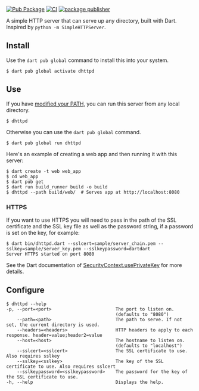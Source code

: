 [![Pub Package](https://img.shields.io/pub/v/dhttpd.svg)](https://pub.dev/packages/dhttpd)
[![CI](https://github.com/kevmoo/dhttpd/actions/workflows/ci.yml/badge.svg?branch=master)](https://github.com/kevmoo/dhttpd/actions/workflows/ci.yml)
[![package publisher](https://img.shields.io/pub/publisher/dhttpd.svg)](https://pub.dev/packages/dhttpd/publisher)

A simple HTTP server that can serve up any directory, built with Dart.
Inspired by `python -m SimpleHTTPServer`.

## Install

Use the `dart pub global` command to install this into your system.

```console
$ dart pub global activate dhttpd
```

## Use

If you have [modified your PATH][path], you can run this server from any
local directory.

```console
$ dhttpd
```

Otherwise you can use the `dart pub global` command.

```console
$ dart pub global run dhttpd
```

Here's an example of creating a web app
and then running it with this server:

```console
$ dart create -t web web_app
$ cd web_app
$ dart pub get
$ dart run build_runner build -o build
$ dhttpd --path build/web/  # Serves app at http://localhost:8080
```

### HTTPS

If you want to use HTTPS you will need to pass in the path of the SSL certificate and the SSL key file as well as the password string, if a password is set on the key, for example:

```
$ dart bin/dhttpd.dart --sslcert=sample/server_chain.pem --sslkey=sample/server_key.pem --sslkeypassword=dartdart
Server HTTPS started on port 8080
```

See the Dart documentation of [SecurityContext.usePrivateKey](https://api.dart.dev/stable/3.3.3/dart-io/SecurityContext/usePrivateKeyBytes.html) for more details.

## Configure

```console
$ dhttpd --help
-p, --port=<port>                        The port to listen on.
                                         (defaults to "8080")
    --path=<path>                        The path to serve. If not set, the current directory is used.
    --headers=<headers>                  HTTP headers to apply to each response. header=value;header2=value
    --host=<host>                        The hostname to listen on.
                                         (defaults to "localhost")
    --sslcert=<sslcert>                  The SSL certificate to use. Also requires sslkey
    --sslkey=<sslkey>                    The key of the SSL certificate to use. Also requires sslcert
    --sslkeypassword=<sslkeypassword>    The password for the key of the SSL certificate to use.
-h, --help                               Displays the help.
```

[path]: https://dart.dev/tools/pub/cmd/pub-global#running-a-script-from-your-path
